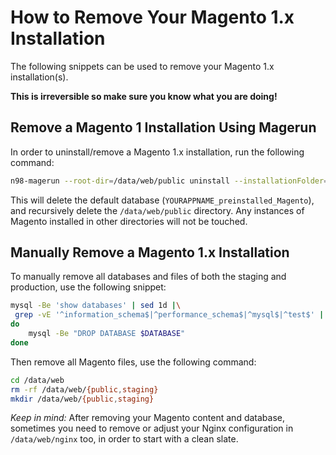 <!-- source: https://support.hypernode.com/en/ecommerce/magento-1/how-to-remove-your-magento-1-x-installation/ -->
# How to Remove Your Magento 1.x Installation

The following snippets can be used to remove your Magento 1.x installation(s).

**This is irreversible so make sure you know what you are doing!**

Remove a Magento 1 Installation Using Magerun
---------------------------------------------

In order to uninstall/remove a Magento 1.x installation, run the following command:

```bash
n98-magerun --root-dir=/data/web/public uninstall --installationFolder=/data/web/public --force

```
This will delete the default database (`YOURAPPNAME_preinstalled_Magento`), and recursively delete the `/data/web/public` directory. Any instances of Magento installed in other directories will not be touched.

Manually Remove a Magento 1.x Installation
------------------------------------------

To manually remove all databases and files of both the staging and production, use the following snippet:

```bash
mysql -Be 'show databases' | sed 1d |\
 grep -vE '^information_schema$|^performance_schema$|^mysql$|^test$' | while read DATABASE
do
    mysql -Be "DROP DATABASE $DATABASE"
done

```
Then remove all Magento files, use the following command:

```bash
cd /data/web
rm -rf /data/web/{public,staging}
mkdir /data/web/{public,staging}

```
*Keep in mind:* After removing your Magento content and database, sometimes you need to remove or adjust your Nginx configuration in `/data/web/nginx` too, in order to start with a clean slate.
